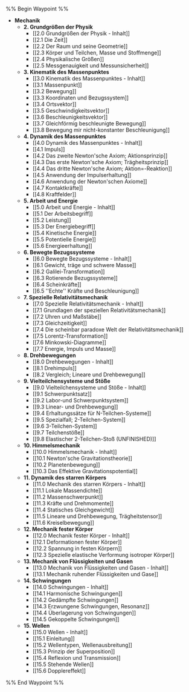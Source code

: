%% Begin Waypoint %%
- **Mechanik**
	- **2. Grundgrößen der Physik**
		- [[2.0 Grundgrößen der Physik - Inhalt]]
		- [[2.1 Die Zeit]]
		- [[2.2 Der Raum und seine Geometrie]]
		- [[2.3 Körper und Teilchen, Masse und Stoffmenge]]
		- [[2.4 Physikalische Größen]]
		- [[2.5 Messgenauigkeit und Messunsicherheit]]
	- **3. Kinematik des Massenpunktes**
		- [[3.0 Kinematik des Massenpunktes - Inhalt]]
		- [[3.1 Massenpunkt]]
		- [[3.2 Bewegung]]
		- [[3.3 Koordinaten und Bezugssystem]]
		- [[3.4 Ortsvektor]]
		- [[3.5 Geschwindigkeitsvektor]]
		- [[3.6 Beschleunigkeitsvektor]]
		- [[3.7 Gleichförmig beschleunigte Bewegung]]
		- [[3.8 Bewegung mir nicht-konstanter Beschleunigung]]
	- **4. Dynamik des Massenpunktes**
		- [[4.0 Dynamik des Massenpunktes - Inhalt]]
		- [[4.1 Impuls]]
		- [[4.2 Das zweite Newton'sche Axiom;  Aktionsprinzip]]
		- [[4.3 Das erste Newton'sche Axiom; Trägheitsprinzip]]
		- [[4.4 Das dritte Newton'sche Axiom; Aktion=-Reaktion]]
		- [[4.5 Anwendung der Impulserhaltung]]
		- [[4.6 Anwendung der Newton'schen Axiome]]
		- [[4.7 Kontaktkräfte]]
		- [[4.8 Kraftfelder]]
	- **5. Arbeit und Energie**
		- [[5.0 Arbeit und Energie - Inhalt]]
		- [[5.1 Der Arbeitsbegriff]]
		- [[5.2 Leistung]]
		- [[5.3 Der Energiebegriff]]
		- [[5.4 Kinetische Energie]]
		- [[5.5 Potentielle Energie]]
		- [[5.6 Energieerhaltung]]
	- **6. Bewegte Bezugssysteme**
		- [[6.0 Bewegte Bezugssysteme - Inhalt]]
		- [[6.1 Gewicht, träge und schwere Masse]]
		- [[6.2 Galilei-Transformation]]
		- [[6.3 Rotierende Bezugssysteme]]
		- [[6.4 Scheinkräfte]]
		- [[6.5 ''Echte'' Kräfte und Beschleunigung]]
	- **7. Spezielle Relativitätsmechanik**
		- [[7.0 Spezielle Relativitätsmechanik - Inhalt]]
		- [[7.1 Grundlagen der speziellen Relativitätsmechanik]]
		- [[7.2 Uhren und Maßstäbe]]
		- [[7.3 Gleichzeitigkeit]]
		- [[7.4 Die scheinbar paradoxe Welt der Relativitätsmechanik]]
		- [[7.5 Lorentz-Transformation]]
		- [[7.6 Minkowski-Diagramme]]
		- [[7.7 Energie, Impuls und Masse]]
	- **8. Drehbewegungen**
		- [[8.0 Drehbewegungen - Inhalt]]
		- [[8.1 Drehimpuls]]
		- [[8.2 Vergleich; Lineare und Drehbewegung]]
	- **9. Vielteilchensysteme und Stöße**
		- [[9.0 Vielteilchensysteme und Stöße - Inhalt]]
		- [[9.1 Schwerpunktsatz]]
		- [[9.2 Labor-und Schwerpunktsystem]]
		- [[9.3 Linear- und Drehbewegung]]
		- [[9.4 Erhaltungssätze für N-Teilchen-Systeme]]
		- [[9.5 Spezialfall; 2-Teilchen-System]]
		- [[9.6 3-Teilchen-System]]
		- [[9.7 Teilchenstöße]]
		- [[9.8 Elastischer 2-Teilchen-Stoß (UNFINISHED)]]
	- **10. Himmelsmechanik**
		- [[10.0 Himmelsmechanik - Inhalt]]
		- [[10.1 Newton'sche Gravitationstheorie]]
		- [[10.2 Planetenbewegung]]
		- [[10.3 Das Effektive Gravitationspotential]]
	- **11. Dynamik des starren Körpers**
		- [[11.0 Mechanik des starren Körpers - Inhalt]]
		- [[11.1 Lokale Massendichte]]
		- [[11.2 Massenschwerpunkt]]
		- [[11.3 Kräfte und Drehmomente]]
		- [[11.4 Statisches Gleichgewicht]]
		- [[11.5 Lineare und Drehbewegung, Trägheitstensor]]
		- [[11.6 Kreiselbewegung]]
	- **12. Mechanik fester Körper**
		- [[12.0 Mechanik fester Körper - Inhalt]]
		- [[12.1 Deformationen fester Körper]]
		- [[12.2 Spannung in festen Körpern]]
		- [[12.3 Spezielle elastische Verformung isotroper Körper]]
	- **13. Mechanik von Flüssigkeiten und Gasen**
		- [[13.0 Mechanik von Flüssigkeiten und Gasen - Inhalt]]
		- [[13.1 Mechanik ruhender Flüssigkeiten und Gase]]
	- **14. Schwingungen**
		- [[14.0 Schwingungen - Inhalt]]
		- [[14.1 Harmonische Schwingungen]]
		- [[14.2 Gedämpfte Schwingungen]]
		- [[14.3 Erzwungene Schwingungen, Resonanz]]
		- [[14.4 Überlagerung von Schwingungen]]
		- [[14.5 Gekoppelte Schwingungen]]
	- **15. Wellen**
		- [[15.0 Wellen - Inhalt]]
		- [[15.1 Einleitung]]
		- [[15.2 Wellentypen, Wellenausbreitung]]
		- [[15.3 Prinzip der Superposition]]
		- [[15.4 Reflexion und Transmission]]
		- [[15.5 Stehende Wellen]]
		- [[15.6 Dopplereffekt]]

%% End Waypoint %%